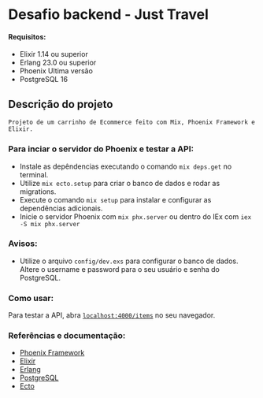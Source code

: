 # Desafio backend - Just Travel

#### Requisitos:
  * Elixir 1.14 ou superior
  * Erlang 23.0 ou superior
  * Phoenix Ultima versão
  * PostgreSQL 16

## Descrição do projeto
 `Projeto de um carrinho de Ecommerce feito com Mix, Phoenix Framework e Elixir.`

### Para inciar o servidor do Phoenix e testar a API:
  * Instale as depêndencias executando o comando `mix deps.get` no terminal.
  * Utilize `mix ecto.setup` para criar o banco de dados e rodar as migrations.
  * Execute o comando `mix setup` para instalar e configurar as dependências adicionais.
  * Inicie o servidor Phoenix com `mix phx.server` ou dentro do IEx com `iex -S mix phx.server`

### Avisos:
  * Utilize o arquivo `config/dev.exs` para configurar o banco de dados. Altere o username e password para o seu usuário e senha do PostgreSQL.

### Como usar:
Para testar a API, abra [`localhost:4000/items`](http://localhost:4000/items) no seu navegador.


### Referências e documentação:
  * [Phoenix Framework](https://www.phoenixframework.org/)
  * [Elixir](https://elixir-lang.org/)
  * [Erlang](https://www.erlang.org/)
  * [PostgreSQL](https://www.postgresql.org/)
  * [Ecto](https://hexdocs.pm/ecto/Ecto.html)


